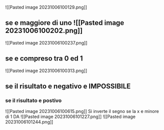 ![[Pasted image 20231006100129.png]]
## se e maggiore di uno ![[Pasted image 20231006100202.png]]
![[Pasted image 20231006100237.png]]
## se e compreso tra 0 ed 1
![[Pasted image 20231006100313.png]]
## se il risultato e negativo e **IMPOSSIBILE**
### se il risultato e postivo 
![[Pasted image 20231006100615.png]]
Si inverte il segno se la x e minore di 1
DA ![[Pasted image 20231006101227.png]]
![[Pasted image 20231006101244.png]]

